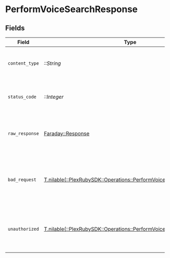 # PerformVoiceSearchResponse


## Fields

| Field                                                                                                                             | Type                                                                                                                              | Required                                                                                                                          | Description                                                                                                                       |
| --------------------------------------------------------------------------------------------------------------------------------- | --------------------------------------------------------------------------------------------------------------------------------- | --------------------------------------------------------------------------------------------------------------------------------- | --------------------------------------------------------------------------------------------------------------------------------- |
| `content_type`                                                                                                                    | *::String*                                                                                                                        | :heavy_check_mark:                                                                                                                | HTTP response content type for this operation                                                                                     |
| `status_code`                                                                                                                     | *::Integer*                                                                                                                       | :heavy_check_mark:                                                                                                                | HTTP response status code for this operation                                                                                      |
| `raw_response`                                                                                                                    | [Faraday::Response](https://www.rubydoc.info/gems/faraday/Faraday/Response)                                                       | :heavy_check_mark:                                                                                                                | Raw HTTP response; suitable for custom response parsing                                                                           |
| `bad_request`                                                                                                                     | [T.nilable(::PlexRubySDK::Operations::PerformVoiceSearchBadRequest)](../../models/operations/performvoicesearchbadrequest.md)     | :heavy_minus_sign:                                                                                                                | Bad Request - A parameter was not specified, or was specified incorrectly.                                                        |
| `unauthorized`                                                                                                                    | [T.nilable(::PlexRubySDK::Operations::PerformVoiceSearchUnauthorized)](../../models/operations/performvoicesearchunauthorized.md) | :heavy_minus_sign:                                                                                                                | Unauthorized - Returned if the X-Plex-Token is missing from the header or query.                                                  |